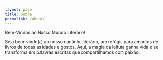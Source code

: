 ```yaml
---
layout: page
title: Sobre
permalink: /about/
---
```


Bem-Vindos ao Nosso Mundo Literário!

Seja bem-vindo(a) ao nosso cantinho literário, um refúgio para amantes de livros de todas as idades e gostos. Aqui, a magia da leitura ganha vida e se transforma em palavras escritas que compartilhamos com paixão.